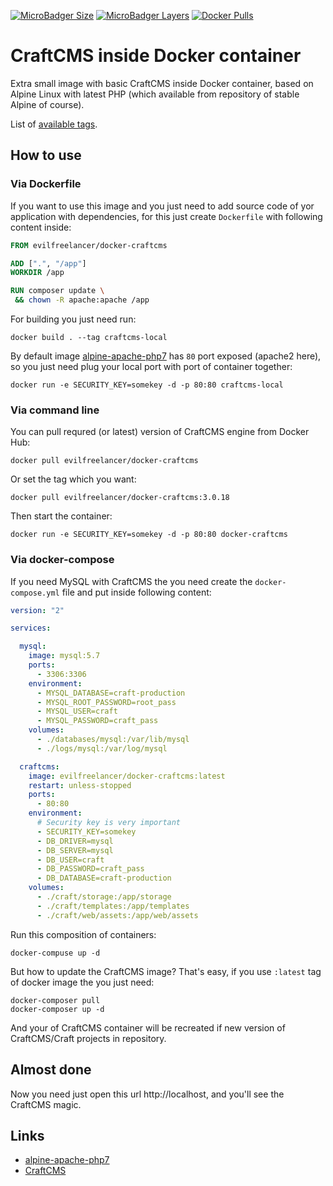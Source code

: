 [![MicroBadger Size](https://img.shields.io/microbadger/image-size/evilfreelancer/docker-craftcms.svg)](https://hub.docker.com/r/evilfreelancer/docker-craftcms/)
[![MicroBadger Layers](https://img.shields.io/microbadger/layers/evilfreelancer/docker-craftcms.svg)](https://hub.docker.com/r/evilfreelancer/docker-craftcms/)
[![Docker Pulls](https://img.shields.io/docker/pulls/evilfreelancer/docker-craftcms.svg)](https://hub.docker.com/r/evilfreelancer/docker-craftcms/)

# CraftCMS inside Docker container

Extra small image with basic CraftCMS inside Docker container, based on
Alpine Linux with latest PHP (which available from repository of stable Alpine of
course).

List of [available tags](https://hub.docker.com/r/evilfreelancer/docker-craftcms/tags/).

## How to use

### Via Dockerfile

If you want to use this image and you just need to add source code of
yor application with dependencies, for this just create `Dockerfile`
with following content inside:

```dockerfile
FROM evilfreelancer/docker-craftcms

ADD [".", "/app"]
WORKDIR /app

RUN composer update \
 && chown -R apache:apache /app
```

For building you just need run:

    docker build . --tag craftcms-local

By default image [alpine-apache-php7](https://hub.docker.com/r/evilfreelancer/alpine-apache-php7/)
has `80` port exposed (apache2 here), so you just need plug your local
port with port of container together:

    docker run -e SECURITY_KEY=somekey -d -p 80:80 craftcms-local

### Via command line

You can pull requred (or latest) version of CraftCMS engine from Docker Hub:

    docker pull evilfreelancer/docker-craftcms

Or set the tag which you want:

    docker pull evilfreelancer/docker-craftcms:3.0.18

Then start the container:

    docker run -e SECURITY_KEY=somekey -d -p 80:80 docker-craftcms

### Via docker-compose

If you need MySQL with CraftCMS the you need create the
`docker-compose.yml` file and put inside following content:

```yml
version: "2"

services:

  mysql:
    image: mysql:5.7
    ports:
      - 3306:3306
    environment:
      - MYSQL_DATABASE=craft-production
      - MYSQL_ROOT_PASSWORD=root_pass
      - MYSQL_USER=craft
      - MYSQL_PASSWORD=craft_pass
    volumes:
      - ./databases/mysql:/var/lib/mysql
      - ./logs/mysql:/var/log/mysql

  craftcms:
    image: evilfreelancer/docker-craftcms:latest
    restart: unless-stopped
    ports:
      - 80:80
    environment:
      # Security key is very important
      - SECURITY_KEY=somekey
      - DB_DRIVER=mysql
      - DB_SERVER=mysql
      - DB_USER=craft
      - DB_PASSWORD=craft_pass
      - DB_DATABASE=craft-production
    volumes:
      - ./craft/storage:/app/storage
      - ./craft/templates:/app/templates
      - ./craft/web/assets:/app/web/assets
```

Run this composition of containers:

    docker-compuse up -d

But how to update the CraftCMS image? That's easy, if you use `:latest`
tag of docker image the you just need:

    docker-composer pull
    docker-composer up -d

And your of CraftCMS container will be recreated if new version of
CraftCMS/Craft projects in repository.

## Almost done

Now you need just open this url http://localhost, and you'll see the CraftCMS magic.

## Links

* [alpine-apache-php7](https://hub.docker.com/r/evilfreelancer/alpine-apache-php7/)
* [CraftCMS](https://github.com/craftcms/craft)
